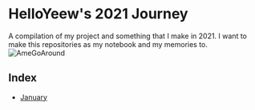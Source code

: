 # HelloYeew's 2021 Journey

A compilation of my project and something that I make in 2021. I want to make this repositories as my notebook and my memories to.
![AmeGoAround](https://media1.tenor.com/images/ab39e51967227f87688db8c0876dd37f/tenor.gif?itemid=19266109)

## Index

- [January](journal/january.md)

